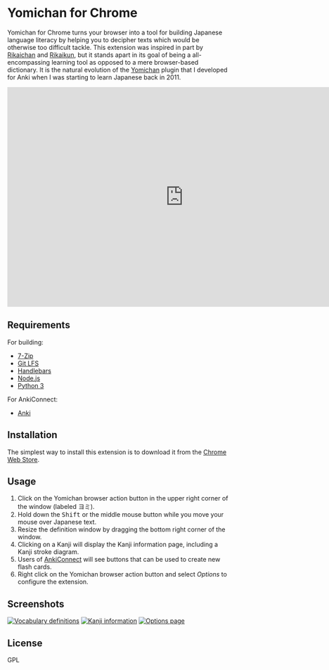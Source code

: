 # Yomichan for Chrome #

Yomichan for Chrome turns your browser into a tool for building Japanese language literacy by helping you to decipher
texts which would be otherwise too difficult tackle. This extension was inspired in part by
[Rikaichan](https://addons.mozilla.org/en-US/firefox/addon/rikaichan/) and
[Rikaikun](https://chrome.google.com/webstore/detail/rikaikun/jipdnfibhldikgcjhfnomkfpcebammhp?hl=en), but it stands
apart in its goal of being a all-encompassing learning tool as opposed to a mere browser-based dictionary. It is the
natural evolution of the [Yomichan](https://foosoft.net/projects/yomichan) plugin that I developed for Anki when I was starting to learn
Japanese back in 2011.

<iframe width="800" height="500" src="https://www.youtube.com/embed/90_A1VpTnMk" frameborder="0" allowfullscreen></iframe>

## Requirements ##

For building:

*   [7-Zip](http://www.7-zip.org/)
*   [Git LFS](https://git-lfs.github.com/)
*   [Handlebars](http://handlebarsjs.com/)
*   [Node.js](https://nodejs.org/)
*   [Python 3](https://www.python.org/downloads/releases/3.0)

For AnkiConnect:

*   [Anki](http://ankisrs.net/)

## Installation ##

The simplest way to install this extension is to download it from the [Chrome Web
Store](https://chrome.google.com/webstore/detail/yomichan/ogmnaimimemjmbakcfefmnahgdfhfami). 

## Usage ##

1.  Click on the Yomichan browser action button in the upper right corner of the window (labeled ヨミ).
2.  Hold down the <kbd>Shift</kbd> or the middle mouse button while you move your mouse over Japanese text.
3.  Resize the definition window by dragging the bottom right corner of the window.
4.  Clicking on a Kanji will display the Kanji information page, including a Kanji stroke diagram.
5.  Users of [AnkiConnect](https://foosoft.net/projects/anki-connect) will see buttons that can be used to create new flash cards.
6.  Right click on the Yomichan browser action button and select *Options* to configure the extension.

## Screenshots ##

[![Vocabulary definitions](https://foosoft.net/projects/yomichan-chrome/img/vocab-thumb.png)](https://foosoft.net/projects/yomichan-chrome/img/vocab.png)
[![Kanji information](https://foosoft.net/projects/yomichan-chrome/img/kanji-thumb.png)](https://foosoft.net/projects/yomichan-chrome/img/kanji.png)
[![Options page](https://foosoft.net/projects/yomichan-chrome/img/options-thumb.png)](https://foosoft.net/projects/yomichan-chrome/img/options.png)

## License ##

GPL
